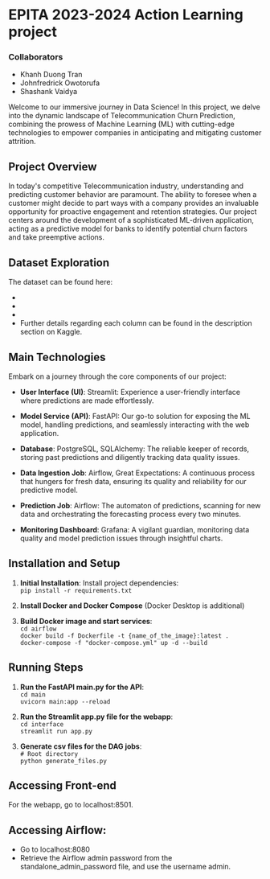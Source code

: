 EPITA 2023-2024 Action Learning project
=====

### Collaborators
* Khanh Duong Tran
* Johnfredrick Owotorufa
* Shashank Vaidya

Welcome to our immersive journey in Data Science! In this project, we delve into the dynamic landscape of Telecommunication Churn Prediction, combining the prowess of Machine Learning (ML) with cutting-edge technologies to empower companies in anticipating and mitigating customer attrition.

## Project Overview
In today's competitive Telecommunication industry, understanding and predicting customer behavior are paramount. The ability to foresee when a customer might decide to part ways with a company provides an invaluable opportunity for proactive engagement and retention strategies. Our project centers around the development of a sophisticated ML-driven application, acting as a predictive model for banks to identify potential churn factors and take preemptive actions.

## Dataset Exploration
The dataset can be found here: 

*
*
*
* Further details regarding each column can be found in the description section on Kaggle.

## Main Technologies
Embark on a journey through the core components of our project:

* __User Interface (UI)__: Streamlit: Experience a user-friendly interface where predictions are made effortlessly.
  
* __Model Service (API)__: FastAPI: Our go-to solution for exposing the ML model, handling predictions, and seamlessly interacting with the web application.
  
* __Database__: PostgreSQL, SQLAlchemy: The reliable keeper of records, storing past predictions and diligently tracking data quality issues.
  
* __Data Ingestion Job__: Airflow, Great Expectations: A continuous process that hungers for fresh data, ensuring its quality and reliability for our predictive model.
  
* __Prediction Job__: Airflow: The automaton of predictions, scanning for new data and orchestrating the forecasting process every two minutes.
  
* __Monitoring Dashboard__: Grafana: A vigilant guardian, monitoring data quality and model prediction issues through insightful charts.

## Installation and Setup
1. __Initial Installation__: Install project dependencies:<br>
   `pip install -r requirements.txt`

2. __Install Docker and Docker Compose__ (Docker Desktop is additional)

3. __Build Docker image and start services__:<br>
   `cd airflow`<br>
   `docker build -f Dockerfile -t {name_of_the_image}:latest .`<br>
   `docker-compose -f "docker-compose.yml" up -d --build `

## Running Steps
   1. __Run the FastAPI main.py for the API__:<br>
     `cd main`<br>
     `uvicorn main:app --reload`

   2. __Run the Streamlit app.py file for the webapp__:<br>
      `cd interface`<br>
      `streamlit run app.py`

   3. __Generate csv files for the DAG jobs__:<br>
      `# Root directory`<br>
      `python generate_files.py`

## Accessing Front-end
For the webapp, go to localhost:8501.

## Accessing Airflow:

* Go to localhost:8080
* Retrieve the Airflow admin password from the standalone_admin_password file, and use the username admin.
